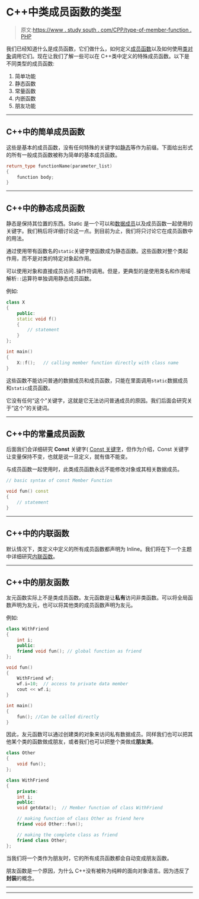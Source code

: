 # C++中类成员函数的类型

> 原文:[https://www . study south . com/CPP/type-of-member-function . PHP](https://www.studytonight.com/cpp/types-of-member-function.php)

我们已经知道什么是成员函数，它们做什么，如何定义[成员函数](member-functions-cpp.php)以及如何使用[类对象](class-and-objects.php)调用它们。现在让我们了解一些可以在 C++类中定义的特殊成员函数。以下是不同类型的成员函数:

1.  简单功能
2.  静态函数
3.  常量函数
4.  内嵌函数
5.  朋友功能

* * *

## C++中的简单成员函数

这些是基本的成员函数，没有任何特殊的关键字如[静态](static-keyword.php)等作为前缀。下面给出形式的所有一般成员函数被称为简单的基本成员函数。

```cpp
return_type functionName(parameter_list)
{
    function body;
} 
```

* * *

## C++中的静态成员函数

静态是保持其位置的东西。Static 是一个可以和[数据成员](accessing-data-members.php)以及成员函数一起使用的关键字。我们稍后将详细讨论这一点。到目前为止，我们将只讨论它在成员函数中的用法。

通过使用带有函数名的`static`关键字使函数成为静态函数。这些函数对整个类起作用，而不是对类的特定对象起作用。

可以使用对象和直接成员访问`.`操作符调用。但是，更典型的是使用类名和作用域解析`::`运算符单独调用静态成员函数。

例如:

```cpp
class X
{
    public:
    static void f()
    {
        // statement
    }
};

int main()
{
    X::f();   // calling member function directly with class name
} 
```

这些函数不能访问普通的数据成员和成员函数，只能在里面调用`static`数据成员和`static`成员函数。

它没有任何“这个”关键字，这就是它无法访问普通成员的原因。我们后面会研究关于“这个”的关键词。

* * *

## C++中的常量成员函数

后面我们会详细研究 **Const** 关键字( [Const 关键字](/cpp/const-keyword.php)，但作为介绍，Const 关键字让变量保持不变，也就是说一旦定义，就有值不能变。

与成员函数一起使用时，此类成员函数永远不能修改对象或其相关数据成员。

```cpp
// basic syntax of const Member Function

void fun() const 
{
    // statement
}
```

* * *

## C++中的内联函数

默认情况下，类定义中定义的所有成员函数都声明为 Inline。我们将在下一个主题中详细研究[内联函数](inline-functions.php)。

* * *

## C++中的朋友函数

友元函数实际上不是类成员函数。友元函数是让**私有**访问非类函数。可以将全局函数声明为友元，也可以将其他类的成员函数声明为友元。

例如:

```cpp
class WithFriend
{
    int i;
    public:
    friend void fun(); // global function as friend
};

void fun()
{
    WithFriend wf;
    wf.i=10;  // access to private data member
    cout << wf.i;
}

int main()
{
    fun(); //Can be called directly
} 
```

因此，友元函数可以通过创建类的对象来访问私有数据成员。同样我们也可以把其他某个类的函数做成朋友，或者我们也可以把整个类做成**朋友类**。

```cpp
class Other
{
    void fun();
};

class WithFriend
{
    private:
    int i;
    public:
    void getdata();  // Member function of class WithFriend

    // making function of class Other as friend here
    friend void Other::fun();   

    // making the complete class as friend
    friend class Other;  
}; 
```

当我们将一个类作为朋友时，它的所有成员函数都会自动变成朋友函数。

朋友函数是一个原因，为什么 C++没有被称为纯粹的面向对象语言。因为违反了**封装**的概念。

* * *

* * *